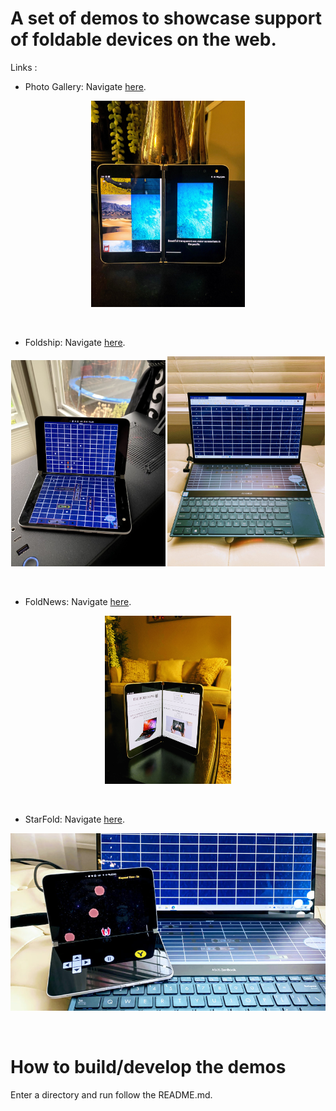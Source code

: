 # A set of demos to showcase support of foldable devices on the web.

Links :
- Photo Gallery: Navigate [here](https://foldable-devices.github.io/demos/photo-gallery).

<p style="text-align: center;">
<img src="docs/images/photo-gallery.jpg" alt="picture of a Surface Duo running the photo gallery demo" style="width:49%;"/>
</p>

&nbsp;

- Foldship: Navigate [here](https://foldable-devices.github.io/demos/foldship).

<p style="text-align: center;">
<img src="docs/images/battleship-duo.jpg" alt="picture of a Surface Duo running Battleship demo game" style="width:49%;"/>

<img src="docs/images/battleship-zenbook.jpg" alt="picture of a Asus Zenbook Pro Duo running Battleship demo game" style="width:50%;"/>
</p>

&nbsp;

- FoldNews: Navigate [here](https://foldable-devices.github.io/demos/foldnews).

<p style="text-align: center;">
<img src="docs/images/fold-news.jpg" alt="picture of a Surface Duo running the fold news demo" style="width:40%;"/>
</p>

&nbsp;

- StarFold: Navigate [here](https://foldable-devices.github.io/demos/starfold).

<p style="text-align: center;">
<img src="docs/images/starfold.jpg" alt="picture of a Surface Duo running the starfold demo" style="width:100%;"/>
</p>

&nbsp;

# How to build/develop the demos
Enter a directory and run follow the README.md.
